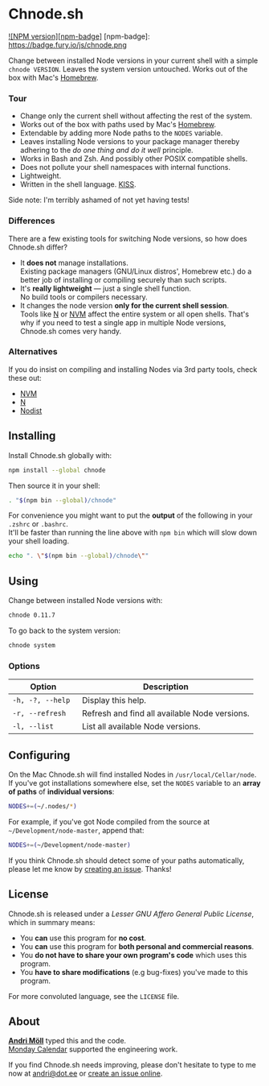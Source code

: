 Chnode.sh
=========
[![NPM version][npm-badge]](http://badge.fury.io/js/chnode)
[npm-badge]: https://badge.fury.io/js/chnode.png

Change between installed Node versions in your current shell with a simple
`chnode VERSION`. Leaves the system version untouched. Works out of the box with
Mac's [Homebrew][homebrew].

[homebrew]: https://github.com/Homebrew/homebrew

### Tour
- Change only the current shell without affecting the rest of the system.
- Works out of the box with paths used by Mac's [Homebrew][homebrew].
- Extendable by adding more Node paths to the `NODES` variable.
- Leaves installing Node versions to your package manager thereby adhering to
  the *do one thing and do it well* principle.
- Works in Bash and Zsh. And possibly other POSIX compatible shells.
- Does not pollute your shell namespaces with internal functions.
- Lightweight.
- Written in the shell language. [KISS][kiss].

Side note: I'm terribly ashamed of not yet having tests!

[kiss]: https://en.wikipedia.org/wiki/Keep_it_simple_stupid

### Differences
There are a few existing tools for switching Node versions, so how does
Chnode.sh differ?
- It **does not** manage installations.  
  Existing package managers (GNU/Linux distros', Homebrew etc.) do a better job
  of installing or compiling securely than such scripts.
- It's **really lightweight** — just a single shell function.  
  No build tools or compilers necessary.
- It changes the node version **only for the current shell session**.  
  Tools like [N][n] or [NVM][nvm] affect the entire system or all open shells.
  That's why if you need to test a single app in multiple Node versions,
  Chnode.sh comes very handy.

### Alternatives
If you do insist on compiling and installing Nodes via 3rd party tools, check
these out:
- [NVM][nvm]
- [N][n]
- [Nodist][nodist]

[nvm]: https://github.com/brianloveswords/nvm
[n]: https://github.com/visionmedia/n
[nodist]: https://github.com/marcelklehr/nodist


Installing
----------
Install Chnode.sh globally with:
```sh
npm install --global chnode
```

Then source it in your shell:
```sh
. "$(npm bin --global)/chnode"
```

For convenience you might want to put the **output** of the following in your
`.zshrc` or `.bashrc`.  
It'll be faster than running the line above with `npm bin` which will slow down
your shell loading.
```sh
echo ". \"$(npm bin --global)/chnode\""
```


Using
-----
Change between installed Node versions with:
```sh
chnode 0.11.7
```

To go back to the system version:
```sh
chnode system
```

### Options
Option           | Description
-----------------|------------
`-h, -?, --help `| Display this help.
`-r, --refresh  `| Refresh and find all available Node versions.
`-l, --list     `| List all available Node versions.


Configuring
-----------
On the Mac Chnode.sh will find installed Nodes in `/usr/local/Cellar/node`.  
If you've got installations somewhere else, set the `NODES` variable to an
**array of paths** of **individual versions**:
```sh
NODES+=(~/.nodes/*)
```

For example, if you've got Node compiled from the source at
`~/Development/node-master`, append that:
```sh
NODES+=(~/Development/node-master)
```

If you think Chnode.sh should detect some of your paths automatically, please
let me know by [creating an issue][issues]. Thanks!


License
-------
Chnode.sh is released under a *Lesser GNU Affero General Public License*, which
in summary means:

- You **can** use this program for **no cost**.
- You **can** use this program for **both personal and commercial reasons**.
- You **do not have to share your own program's code** which uses this program.
- You **have to share modifications** (e.g bug-fixes) you've made to this
  program.

For more convoluted language, see the `LICENSE` file.


About
-----
**[Andri Möll](http://themoll.com)** typed this and the code.  
[Monday Calendar](https://mondayapp.com) supported the engineering work.

If you find Chnode.sh needs improving, please don't hesitate to type to me now
at [andri@dot.ee][email] or [create an issue online][issues].

[email]: mailto:andri@dot.ee
[issues]: https://github.com/moll/sh-chnode/issues

